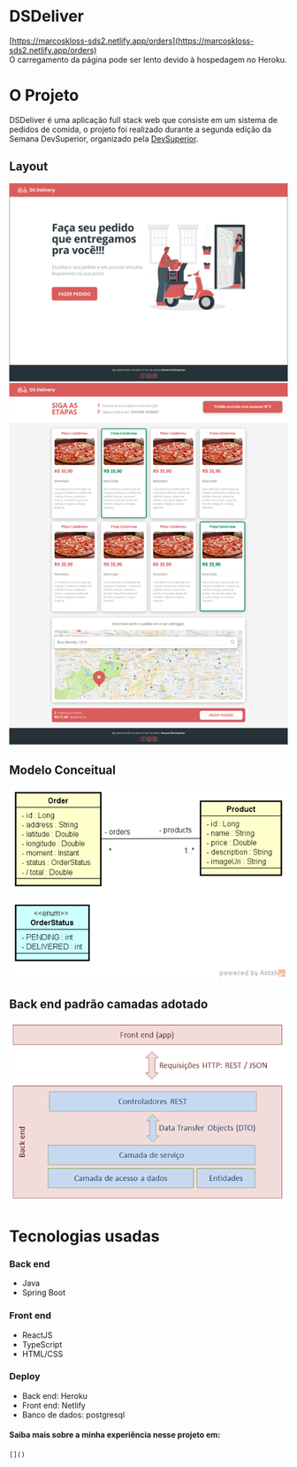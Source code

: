 # DSDeliver

[https://marcoskloss-sds2.netlify.app/orders](https://marcoskloss-sds2.netlify.app/orders) <br/>
O carregamento da página pode ser lento devido à hospedagem no Heroku.

# O Projeto
DSDeliver é uma aplicação full stack web que consiste em um sistema de pedidos de comida, o projeto foi realizado durante a segunda edição da Semana DevSuperior, organizado pela [DevSuperior](https://devsuperior.com.br/).

## Layout
![](/home.png)
![](/produtos.png)

## Modelo Conceitual
![](/modelo-conceitual.png)

## Back end padrão camadas adotado
![](/camadas.png)

# Tecnologias usadas
### Back end
  - Java
  - Spring Boot

### Front end
  - ReactJS
  - TypeScript
  - HTML/CSS
 
### Deploy
  - Back end: Heroku
  - Front end: Netlify
  - Banco de dados: postgresql

#### Saiba mais sobre a minha experiência nesse projeto em:
    []()
